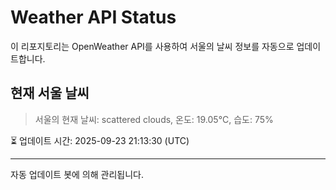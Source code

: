 
# Weather API Status

이 리포지토리는 OpenWeather API를 사용하여 서울의 날씨 정보를 자동으로 업데이트합니다.

## 현재 서울 날씨
> 서울의 현재 날씨: scattered clouds, 온도: 19.05°C, 습도: 75%

⏳ 업데이트 시간: 2025-09-23 21:13:30 (UTC)

---
자동 업데이트 봇에 의해 관리됩니다.

